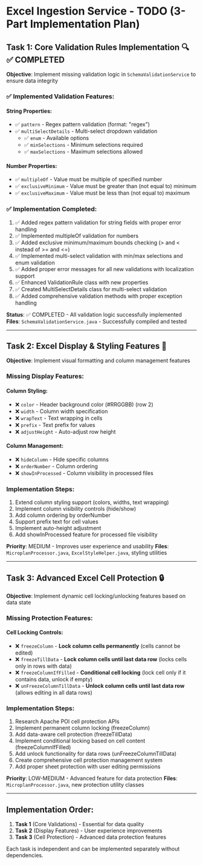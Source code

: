# Excel Ingestion Service - TODO (3-Part Implementation Plan)

## Task 1: Core Validation Rules Implementation 🔍 ✅ COMPLETED

**Objective**: Implement missing validation logic in `SchemaValidationService` to ensure data integrity

### ✅ Implemented Validation Features:

#### String Properties:
- ✅ `pattern` - Regex pattern validation (format: "regex")
- ✅ `multiSelectDetails` - Multi-select dropdown validation
  - ✅ `enum` - Available options
  - ✅ `minSelections` - Minimum selections required
  - ✅ `maxSelections` - Maximum selections allowed

#### Number Properties:
- ✅ `multipleOf` - Value must be multiple of specified number
- ✅ `exclusiveMinimum` - Value must be greater than (not equal to) minimum
- ✅ `exclusiveMaximum` - Value must be less than (not equal to) maximum

### ✅ Implementation Completed:
1. ✅ Added regex pattern validation for string fields with proper error handling
2. ✅ Implemented multipleOf validation for numbers
3. ✅ Added exclusive minimum/maximum bounds checking (> and < instead of >= and <=)
4. ✅ Implemented multi-select validation with min/max selections and enum validation
5. ✅ Added proper error messages for all new validations with localization support
6. ✅ Enhanced ValidationRule class with new properties
7. ✅ Created MultiSelectDetails class for multi-select validation
8. ✅ Added comprehensive validation methods with proper exception handling

**Status**: ✅ COMPLETED - All validation logic successfully implemented
**Files**: `SchemaValidationService.java` - Successfully compiled and tested

---

## Task 2: Excel Display & Styling Features 🎨

**Objective**: Implement visual formatting and column management features

### Missing Display Features:

#### Column Styling:
- ❌ `color` - Header background color (#RRGGBB) (row 2)
- ❌ `width` - Column width specification  
- ❌ `wrapText` - Text wrapping in cells
- ❌ `prefix` - Text prefix for values
- ❌ `adjustHeight` - Auto-adjust row height

#### Column Management:
- ❌ `hideColumn` - Hide specific columns
- ❌ `orderNumber` - Column ordering
- ❌ `showInProcessed` - Column visibility in processed files

### Implementation Steps:
1. Extend column styling support (colors, widths, text wrapping)
2. Implement column visibility controls (hide/show)
3. Add column ordering by orderNumber
4. Support prefix text for cell values
5. Implement auto-height adjustment
6. Add showInProcessed feature for processed file visibility

**Priority**: MEDIUM - Improves user experience and usability
**Files**: `MicroplanProcessor.java`, `ExcelStyleHelper.java`, styling utilities

---

## Task 3: Advanced Excel Cell Protection 🔒

**Objective**: Implement dynamic cell locking/unlocking features based on data state

### Missing Protection Features:

#### Cell Locking Controls:
- ❌ `freezeColumn` - **Lock column cells permanently** (cells cannot be edited)
- ❌ `freezeTillData` - **Lock column cells until last data row** (locks cells only in rows with data)
- ❌ `freezeColumnIfFilled` - **Conditional cell locking** (lock cell only if it contains data, unlock if empty)
- ❌ `unFreezeColumnTillData` - **Unlock column cells until last data row** (allows editing in all data rows)

### Implementation Steps:
1. Research Apache POI cell protection APIs
2. Implement permanent column locking (freezeColumn)
3. Add data-aware cell protection (freezeTillData)
4. Implement conditional locking based on cell content (freezeColumnIfFilled)
5. Add unlock functionality for data rows (unFreezeColumnTillData)
6. Create comprehensive cell protection management system
7. Add proper sheet protection with user editing permissions

**Priority**: LOW-MEDIUM - Advanced feature for data protection
**Files**: `MicroplanProcessor.java`, new protection utility classes

---

## Implementation Order:
1. **Task 1** (Core Validations) - Essential for data quality
2. **Task 2** (Display Features) - User experience improvements  
3. **Task 3** (Cell Protection) - Advanced data protection features

Each task is independent and can be implemented separately without dependencies.